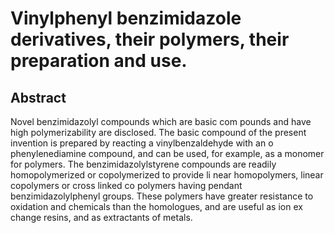 # Vinylphenyl benzimidazole derivatives, their polymers, their preparation and use.

## Abstract
Novel benzimidazolyl compounds which are basic com pounds and have high polymerizability are disclosed. The basic compound of the present invention is prepared by reacting a vinylbenzaldehyde with an o phenylenediamine compound, and can be used, for example, as a monomer for polymers. The benzimidazolylstyrene compounds are readily homopolymerized or copolymerized to provide li near homopolymers, linear copolymers or cross linked co polymers having pendant benzimidazolylphenyl groups. These polymers have greater resistance to oxidation and chemicals than the homologues, and are useful as ion ex change resins, and as extractants of metals.